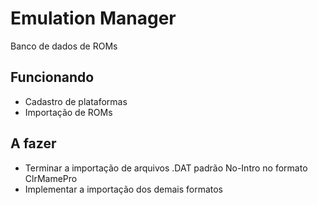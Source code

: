 Emulation Manager
=================

Banco de dados de ROMs

Funcionando
-----------
- Cadastro de plataformas
- Importação de ROMs

A fazer
-------
- Terminar a importação de arquivos .DAT padrão No-Intro no formato ClrMamePro
- Implementar a importação dos demais formatos
